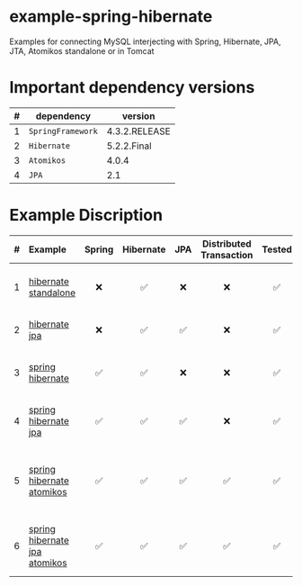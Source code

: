 # example-spring-hibernate
Examples for connecting MySQL interjecting with Spring, Hibernate, JPA, JTA, Atomikos standalone or in Tomcat

# Important dependency versions

|#| dependency | version
|---|-------|---
|1|`SpringFramework`|4.3.2.RELEASE
|2|`Hibernate`|5.2.2.Final
|3|`Atomikos`|4.0.4
|4|`JPA`|2.1

# Example Discription
|  #  | Example | Spring | Hibernate | JPA | Distributed Transaction | Tested |           Remarks            |
|:---:|:-------------|:------:|:---------:|:---:|:-----------------------:|:------:|:------------------------------|
|1|[hibernate standalone][h]|:x:|:white_check_mark:|:x:|:x:|:white_check_mark:|Standalone Hibernate example with hibernate.cfg.xml|
|2|[hibernate jpa][hj]|:x:|:white_check_mark:|:white_check_mark:|:x:|:white_check_mark:|Using persistence.xml to config JPA|
|3|[spring hibernate][sh]|:white_check_mark:|:white_check_mark:|:x:|:x:|:white_check_mark:|Using c3p0 datasource and hibernate session factory.|
|4|[spring hibernate jpa][shj]|:white_check_mark:|:white_check_mark:|:white_check_mark:|:x:|:white_check_mark:|Using none persistence.xml, all JPA configuration is managed by spring.|
|5|[spring hibernate atomikos][sha]|:white_check_mark:|:white_check_mark:|:white_check_mark:|:white_check_mark:|:white_check_mark:|Using hibernate session facotry with Atomikos Transaction manager, Annotation drived TX.|
|6|[spring hibernate jpa atomikos][shja]|:white_check_mark:|:white_check_mark:|:white_check_mark:|:white_check_mark:|:white_check_mark:|Using JPA with atomikos transaction as JTA, and self-defined AtomikosJtaPlatform.|

[h]:https://github.com/jimmyblylee/example-spring-hibernate/tree/master/src/hibernate
[hj]:https://github.com/jimmyblylee/example-spring-hibernate/tree/master/src/hibernate-jpa
[sh]:https://github.com/jimmyblylee/example-spring-hibernate/tree/master/src/spring-hibernate
[shj]:https://github.com/jimmyblylee/example-spring-hibernate/tree/master/src/spring-hibernate-jpa
[sha]:https://github.com/jimmyblylee/example-spring-hibernate/tree/master/src/spring-hibernate-atomikos
[shja]:https://github.com/jimmyblylee/example-spring-hibernate/tree/master/src/spring-hibernate-jpa-atomikos
